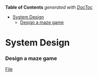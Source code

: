 <!-- START doctoc generated TOC please keep comment here to allow auto update -->
<!-- DON'T EDIT THIS SECTION, INSTEAD RE-RUN doctoc TO UPDATE -->
**Table of Contents**  *generated with [DocToc](https://github.com/thlorenz/doctoc)*

- [System Design](#system-design)
    - [Design a maze game](#design-a-maze-game)

<!-- END doctoc generated TOC please keep comment here to allow auto update -->

# System Design

### Design a maze game
[File](maze.ts)